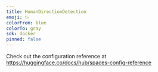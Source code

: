 ```yaml
---
title: HumanDirectionDetection
emoji: 📉
colorFrom: blue
colorTo: gray
sdk: docker
pinned: false
---
```


Check out the configuration reference at https://huggingface.co/docs/hub/spaces-config-reference
